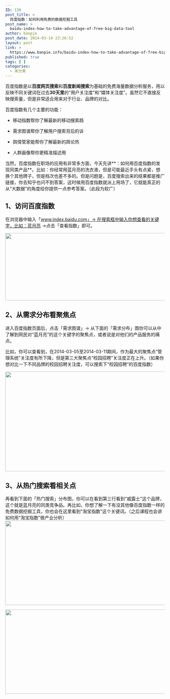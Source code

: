 ```yaml
---
ID: 136
post_title: >
  百度指数：如何利用免费的数据挖掘工具
post_name: >
  baidu-index-how-to-take-advantage-of-free-big-data-tool
author: banpie
post_date: 2014-03-14 23:26:52
layout: post
link: >
  https://www.banpie.info/baidu-index-how-to-take-advantage-of-free-big-data-tool/
published: true
tags: [ ]
categories:
  - 未分类
---
```

百度指数是以**百度网页搜索**和**百度新闻搜索**为基础的免费海量数据分析服务，用以反映不同关键词在过去**30天里**的“用户关注度”和“媒体关注度”。虽然它不直接反映搜索量，但是非常适合用来对于行业、品牌的对比。

百度指数有几个主要的功能：

*   移动指数帮你了解最新的移动搜索趋

*   需求图谱帮你了解用户搜索背后的诉

*   舆情管家能帮你了解最新的舆论热

*   人群画像帮你更精准描述用

当然，百度指数在职场的应用有非常多方面，今天先讲**：如何用百度指数的发现同类产品**。比如：你经常用蓝月亮的洗衣液，但是可能最近手头有点紧，想换个其他牌子，但是档次也差不多的。但是问题是，百度搜索出来的结果都是推广链接，你去知乎也问不到答案，这时候用百度指数就派上用场了，它就能真正的从“大数据”的角度给你提供一点参考答案。（此段为软广）

## **1、访问百度指数**

在浏览器中输入「www.index.baidu.com」-> 在搜索框中输入你想查看的关键字，比如：蓝月亮 ->点击「查看指数」即可。

<img class="alignnone size-full wp-image-1746" src="http://www.banpie.info/wp-content/uploads/2019/03/0-21.png" width="620" height="213" alt="" />

## **2、从需求分布看聚焦点**

进入百度指数页面后，点击「需求图谱」-> 从下面的「需求分布」图你可以从中了解到网民对“蓝月亮”的这个关键字的聚焦点，或者说是对他们的产品服务的痛点。

比如，你可以查看到，在2014-03-05至2014-03-11期间，作为最大的聚焦点“管理系统”关注度有所下降，但是第三大聚焦点“校园招聘”关注度正在上升。（如果你想对比一下不同品牌的校园招聘关注度，可以搜索下“校园招聘”的百度指数）

<img class="alignnone size-full wp-image-1747" src="http://www.banpie.info/wp-content/uploads/2019/03/0-22.png" width="620" height="315" alt="" />

## **3、从热门搜索看相关点**

再看到下面的「热门搜索」分布图，你可以在看到第三行看到“威露士”这个品牌，这个就是蓝月亮的同类竞争品。再比如，你想了解一下有没其他像百度指数一样的免费数据挖掘工具，你也会在这里看到“淘宝指数”这个关键词。（之后课程也会讲如何用“淘宝指数”做产业分析）<img class="alignnone size-full wp-image-1748" src="http://www.banpie.info/wp-content/uploads/2019/03/0-23.png" width="620" height="267" alt="" />

<img class="alignnone size-full wp-image-1748" src="http://www.banpie.info/wp-content/uploads/2019/03/0-23.png" width="620" height="267" alt="" />